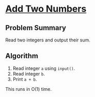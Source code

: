 # [Add Two Numbers](https://www.spoj.com/problems/ADDN/)

## Problem Summary
Read two integers and output their sum.

## Algorithm
1. Read integer `a` using `input()`.
2. Read integer `b`.
3. Print `a + b`.

This runs in O(1) time.
